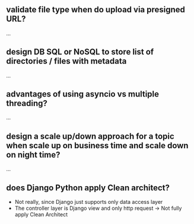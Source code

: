 ##  validate file type when do upload via presigned URL?
...

## design DB SQL or NoSQL to store list of directories / files with metadata
...

## advantages of using asyncio vs multiple threading?
...

## design a scale up/down approach for a topic when scale up on business time and scale down on night time?
...

## does Django Python apply Clean architect?

- Not really, since Django just supports only data access layer
- The controller layer is Django view and only http request -> Not fully apply Clean Architect
